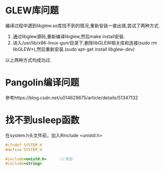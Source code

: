 # GLEW库问题

编译过程中遇到libglew.so库找不到的情况,重新安装一直出错,尝试了两种方式.

1. 通过libglew源码,重新编译libglew,然后make install安装.
2. 进入/usr/lib/x86-linux-gun/目录下,删除libGLEW相关库和连接(sudo rm libGLEW*),然后重新安装.(sudo apt-get install libglew-dev)

以上两种方式均成功过.

# Pangolin编译问题

参考https://blog.csdn.net/u014629875/article/details/51347132

# 找不到usleep函数

在system.h头文件前，加入#include <unistd.h>

```cpp
#ifndef SYSTEM_H
#define SYSTEM_H

#include<unistd.h>      //添加
#include<string>
```
